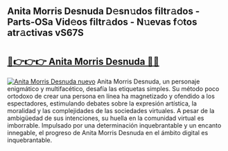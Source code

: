 ## Anita Morris Desnuda D𝚎sn𝚞dos filtr𝚊dos - Parts-OSa Vid𝚎os filtr𝚊dos - N𝚞evas f𝚘tos atr𝚊ctivas vS67S

# <h2><a href="http://mbcu0d.tromn.icu/?c=Anita+Morris+Desnuda">🔗👉👉👉 Anita Morris Desnuda 🔗🔗</a></h2>

[![Anita Morris Desnuda nuevo](https://i.imgur.com/pEAQMta.gif)](http://mbcu0d.tromn.icu/?c=Anita+Morris+Desnuda)
Anita Morris Desnuda, un personaje enigmático y multifacético, desafía las etiquetas simples. Su método poco ortodoxo de crear una persona en línea ha magnetizado y ofendido a los espectadores, estimulando debates sobre la expresión artística, la moralidad y las complejidades de las sociedades virtuales. A pesar de la ambigüedad de sus intenciones, su huella en la comunidad virtual es imborrable. Impulsado por una determinación inquebrantable y un encanto innegable, el progreso de Anita Morris Desnuda en el ámbito digital es inquebrantable.
